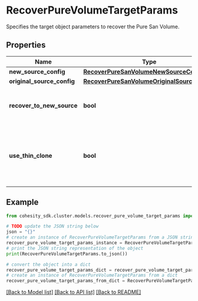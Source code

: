 # RecoverPureVolumeTargetParams

Specifies the target object parameters to recover the Pure San Volume.

## Properties

Name | Type | Description | Notes
------------ | ------------- | ------------- | -------------
**new_source_config** | [**RecoverPureSanVolumeNewSourceConfig**](RecoverPureSanVolumeNewSourceConfig.md) |  | [optional] 
**original_source_config** | [**RecoverPureSanVolumeOriginalSourceConfig**](RecoverPureSanVolumeOriginalSourceConfig.md) |  | [optional] 
**recover_to_new_source** | **bool** | Specifies whether to recover to a new source. | 
**use_thin_clone** | **bool** | Specifies whether to use thin clone to restore storage array snapshots. | [optional] 

## Example

```python
from cohesity_sdk.cluster.models.recover_pure_volume_target_params import RecoverPureVolumeTargetParams

# TODO update the JSON string below
json = "{}"
# create an instance of RecoverPureVolumeTargetParams from a JSON string
recover_pure_volume_target_params_instance = RecoverPureVolumeTargetParams.from_json(json)
# print the JSON string representation of the object
print(RecoverPureVolumeTargetParams.to_json())

# convert the object into a dict
recover_pure_volume_target_params_dict = recover_pure_volume_target_params_instance.to_dict()
# create an instance of RecoverPureVolumeTargetParams from a dict
recover_pure_volume_target_params_from_dict = RecoverPureVolumeTargetParams.from_dict(recover_pure_volume_target_params_dict)
```
[[Back to Model list]](../README.md#documentation-for-models) [[Back to API list]](../README.md#documentation-for-api-endpoints) [[Back to README]](../README.md)


